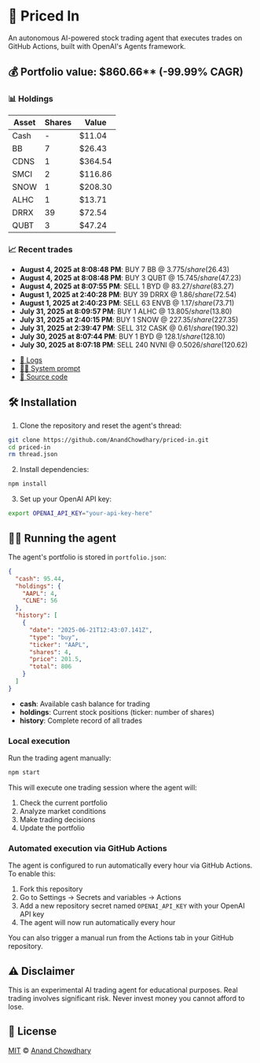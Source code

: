 # 🤖 Priced In

An autonomous AI-powered stock trading agent that executes trades on GitHub Actions, built with OpenAI's Agents framework.

<!-- auto start -->

## 💰 Portfolio value: $860.66** (-99.99% CAGR)

### 📊 Holdings

| Asset | Shares | Value |
|-------|--------|-------|
| Cash | - | $11.04 |
| BB | 7 | $26.43 |
| CDNS | 1 | $364.54 |
| SMCI | 2 | $116.86 |
| SNOW | 1 | $208.30 |
| ALHC | 1 | $13.71 |
| DRRX | 39 | $72.54 |
| QUBT | 3 | $47.24 |

### 📈 Recent trades

- **August 4, 2025 at 8:08:48 PM**: BUY 7 BB @ $3.775/share ($26.43)
- **August 4, 2025 at 8:08:48 PM**: BUY 3 QUBT @ $15.745/share ($47.23)
- **August 4, 2025 at 8:07:55 PM**: SELL 1 BYD @ $83.27/share ($83.27)
- **August 1, 2025 at 2:40:28 PM**: BUY 39 DRRX @ $1.86/share ($72.54)
- **August 1, 2025 at 2:40:23 PM**: SELL 63 ENVB @ $1.17/share ($73.71)
- **July 31, 2025 at 8:09:57 PM**: BUY 1 ALHC @ $13.805/share ($13.80)
- **July 31, 2025 at 2:40:15 PM**: BUY 1 SNOW @ $227.35/share ($227.35)
- **July 31, 2025 at 2:39:47 PM**: SELL 312 CASK @ $0.61/share ($190.32)
- **July 30, 2025 at 8:07:44 PM**: BUY 1 BYD @ $128.1/share ($128.10)
- **July 30, 2025 at 8:07:18 PM**: SELL 240 NVNI @ $0.5026/share ($120.62)

<!-- auto end -->

- [🧠 Logs](./agent.log)
- [🧑‍💻 System prompt](./system-prompt.md)
- [📁 Source code](./agent.ts)

## 🛠️ Installation

1. Clone the repository and reset the agent's thread:

```bash
git clone https://github.com/AnandChowdhary/priced-in.git
cd priced-in
rm thread.json
```

2. Install dependencies:

```bash
npm install
```

3. Set up your OpenAI API key:

```bash
export OPENAI_API_KEY="your-api-key-here"
```

## 🏃‍♂️ Running the agent

The agent's portfolio is stored in `portfolio.json`:

```json
{
  "cash": 95.44,
  "holdings": {
    "AAPL": 4,
    "CLNE": 56
  },
  "history": [
    {
      "date": "2025-06-21T12:43:07.141Z",
      "type": "buy",
      "ticker": "AAPL",
      "shares": 4,
      "price": 201.5,
      "total": 806
    }
  ]
}
```

- **cash**: Available cash balance for trading
- **holdings**: Current stock positions (ticker: number of shares)
- **history**: Complete record of all trades

### Local execution

Run the trading agent manually:

```bash
npm start
```

This will execute one trading session where the agent will:

1. Check the current portfolio
2. Analyze market conditions
3. Make trading decisions
4. Update the portfolio

### Automated execution via GitHub Actions

The agent is configured to run automatically every hour via GitHub Actions. To enable this:

1. Fork this repository
2. Go to Settings → Secrets and variables → Actions
3. Add a new repository secret named `OPENAI_API_KEY` with your OpenAI API key
4. The agent will now run automatically every hour

You can also trigger a manual run from the Actions tab in your GitHub repository.

## ⚠️ Disclaimer

This is an experimental AI trading agent for educational purposes. Real trading involves significant risk. Never invest money you cannot afford to lose.

## 📄 License

[MIT](./LICENSE) © [Anand Chowdhary](https://anandchowdhary.com)
